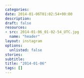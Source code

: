 ```yaml
---
categories:
date: 2014-01-06T01:02:54+00:00
description:
draft: false
resources:
- src: 2014-01-06_01-02-54_UTC.jpg
  name: "header"
layout: instagram
options:
  unlisted: false
stories:
subtitle:
title: "2014-01-06"
tags: []
---
```


 
